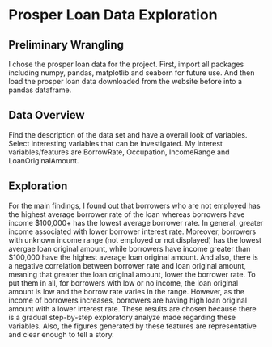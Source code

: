 # Prosper Loan Data Exploration 
## Preliminary Wrangling 
I chose the prosper loan data for the project. First, import all packages including numpy, pandas, matplotlib and seaborn for future use. And then load the prosper loan data downloaded from the website before into a pandas dataframe. 
## Data Overview
Find the description of the data set and have a overall look of variables. Select interesting variables that can be investigated. My interest variables/features are BorrowRate, Occupation, IncomeRange and LoanOriginalAmount. 
## Exploration
For the main findings, I found out that borrowers who are not employed has the highest average borrower rate of the loan whereas borrowers have income $100,000+ has the lowest average borrower rate. In general, greater income associated with lower borrower interest rate. Moreover, borrowers with unknown income range (not employed or not displayed) has the lowest avergae loan original amount, while borrowers have income greater than $100,000 have the highest average loan original amount. And also, there is a negative correlation between borrower rate and loan original amount, meaning that greater the loan original amount, lower the borrower rate. 
To put them in all, for borrowers with low or no income, the loan original amount is low and the borrow rate varies in the range. However, as the income of borrowers increases, borrowers are having high loan original amount with a lower interest rate.
These results are chosen because there is a gradual step-by-step exploratory analyze made regarding these variables. Also, the figures generated by these features are representative and clear enough to tell a story. 
